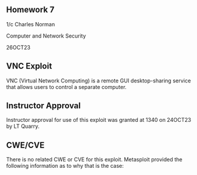 ## Homework 7
1/c Charles Norman

Computer and Network Security

26OCT23

## VNC Exploit
VNC (Virtual Network Computing) is a remote GUI desktop-sharing service that allows users to control a separate computer.

## Instructor Approval
Instructor approval for use of this exploit was granted at 1340 on 24OCT23 by LT Quarry.

## CWE/CVE
There is no related CWE or CVE for this exploit. Metasploit provided the following information as to why that is the case:
